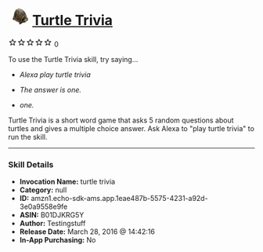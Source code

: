 # &nbsp;<img src="skill_icon" alt="Turtle Trivia icon" width="36"> [Turtle Trivia](http://alexa.amazon.com/#skills/amzn1.echo-sdk-ams.app.1eae487b-5575-4231-a92d-3e0a9558e9fe)
![0 stars](../../images/ic_star_border_black_18dp_1x.png)![0 stars](../../images/ic_star_border_black_18dp_1x.png)![0 stars](../../images/ic_star_border_black_18dp_1x.png)![0 stars](../../images/ic_star_border_black_18dp_1x.png)![0 stars](../../images/ic_star_border_black_18dp_1x.png) 0

To use the Turtle Trivia skill, try saying...

* *Alexa play turtle trivia*

* *The answer is one.*

* *one.*

Turtle Trivia is a short word game that asks 5 random questions about turtles and gives a multiple choice answer.  Ask Alexa to "play turtle trivia" to run the skill.

***

### Skill Details

* **Invocation Name:** turtle trivia
* **Category:** null
* **ID:** amzn1.echo-sdk-ams.app.1eae487b-5575-4231-a92d-3e0a9558e9fe
* **ASIN:** B01DJKRG5Y
* **Author:** Testingstuff
* **Release Date:** March 28, 2016 @ 14:42:16
* **In-App Purchasing:** No
